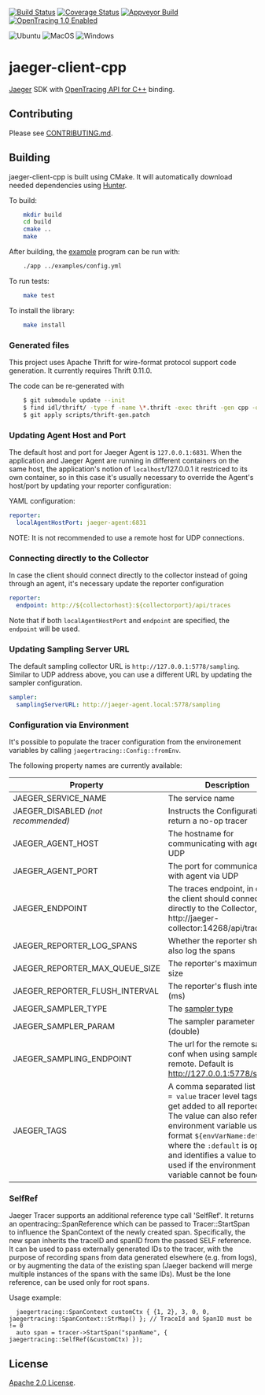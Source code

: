 [![Build Status][ci-img]][ci] [![Coverage Status][cov-img]][cov] [![Appveyor Build][appveyor]][appveyor] [![OpenTracing 1.0 Enabled][ot-img]][ot-url]

![Ubuntu](https://github.com/jaegertracing/jaeger-client-cpp/workflows/Ubuntu/badge.svg)
![MacOS](https://github.com/jaegertracing/jaeger-client-cpp/workflows/MacOS/badge.svg)
![Windows](https://github.com/jaegertracing/jaeger-client-cpp/workflows/Windows/badge.svg)


# jaeger-client-cpp
[Jaeger](https://www.jaegertracing.io/) SDK with [OpenTracing API for C++](https://github.com/opentracing/opentracing-cpp) binding.

## Contributing

Please see [CONTRIBUTING.md](CONTRIBUTING.md).

## Building

jaeger-client-cpp is built using CMake. It will automatically download
needed dependencies using [Hunter](https://docs.hunter.sh/en/latest/).

To build:

```bash
    mkdir build
    cd build
    cmake ..
    make
```

After building, the [example](./examples/App.cpp) program can be run
with:

```bash
    ./app ../examples/config.yml
```

To run tests:

```bash
    make test
```

To install the library:

```bash
    make install
```

### Generated files

This project uses Apache Thrift for wire-format protocol support code
generation. It currently requires Thrift 0.11.0.

The code can be re-generated with

```bash
    $ git submodule update --init
    $ find idl/thrift/ -type f -name \*.thrift -exec thrift -gen cpp -out src/jaegertracing/thrift-gen {} \;
    $ git apply scripts/thrift-gen.patch
```

### Updating Agent Host and Port

The default host and port for Jaeger Agent is `127.0.0.1:6831`. When the application and Jaeger Agent are running in different containers on the same host, the application's notion of `localhost`/127.0.0.1 it restriced to its own container, so in this case it's usually necessary to override the Agent's host/port by updating your reporter configuration:

YAML configuration:

```yml
reporter:
  localAgentHostPort: jaeger-agent:6831
```

NOTE: It is not recommended to use a remote host for UDP connections.

### Connecting directly to the Collector

In case the client should connect directly to the collector instead of going through an agent, it's necessary update the reporter configuration

```yml
reporter:
  endpoint: http://${collectorhost}:${collectorport}/api/traces
```

Note that if both `localAgentHostPort` and `endpoint` are specified, the `endpoint` will be used.

### Updating Sampling Server URL

The default sampling collector URL is `http://127.0.0.1:5778/sampling`. Similar to UDP address above, you can use a different URL by updating the sampler configuration.

```yml
sampler:
  samplingServerURL: http://jaeger-agent.local:5778/sampling
```

### Configuration via Environment

It's possible to populate the tracer configuration from the environement variables by calling `jaegertracing::Config::fromEnv`.

The following property names are currently available:

Property | Description
--- | ---
JAEGER_SERVICE_NAME | The service name
JAEGER_DISABLED _(not recommended)_ | Instructs the Configuration to return a no-op tracer
JAEGER_AGENT_HOST | The hostname for communicating with agent via UDP
JAEGER_AGENT_PORT | The port for communicating with agent via UDP
JAEGER_ENDPOINT | The traces endpoint, in case the client should connect directly to the Collector, like http://jaeger-collector:14268/api/traces
JAEGER_REPORTER_LOG_SPANS | Whether the reporter should also log the spans
JAEGER_REPORTER_MAX_QUEUE_SIZE | The reporter's maximum queue size
JAEGER_REPORTER_FLUSH_INTERVAL | The reporter's flush interval (ms)
JAEGER_SAMPLER_TYPE | The [sampler type](https://www.jaegertracing.io/docs/latest/sampling/#client-sampling-configuration)
JAEGER_SAMPLER_PARAM | The sampler parameter (double)
JAEGER_SAMPLING_ENDPOINT | The url for the remote sampling conf when using sampler type remote. Default is http://127.0.0.1:5778/sampling
JAEGER_TAGS | A comma separated list of `name = value` tracer level tags, which get added to all reported spans. The value can also refer to an environment variable using the format `${envVarName:default}`, where the `:default` is optional, and identifies a value to be used if the environment variable cannot be found

### SelfRef
Jaeger Tracer supports an additional reference type call 'SelfRef'.
It returns an opentracing::SpanReference which can be passed to Tracer::StartSpan
to influence the SpanContext of the newly created span. Specifically, the new span inherits the traceID
and spanID from the passed SELF reference. It can be used to pass externally generated IDs to the tracer,
with the purpose of recording spans from data generated elsewhere (e.g. from logs), or by augmenting the
data of the existing span (Jaeger backend will merge multiple instances of the spans with the same IDs).
Must be the lone reference, can be used only for root spans.

Usage example:
```
  jaegertracing::SpanContext customCtx { {1, 2}, 3, 0, 0, jaegertracing::SpanContext::StrMap() }; // TraceId and SpanID must be != 0
  auto span = tracer->StartSpan("spanName", { jaegertracing::SelfRef(&customCtx) });
```

## License

[Apache 2.0 License](./LICENSE).

[ci-img]: https://travis-ci.org/jaegertracing/jaeger-client-cpp.svg?branch=master
[ci]: https://travis-ci.org/jaegertracing/jaeger-client-cpp
[appveyor]: https://ci.appveyor.com/api/projects/status/bu992qd3y9bpwe7u?svg=true
[cov-img]: https://codecov.io/gh/jaegertracing/jaeger-client-cpp/branch/master/graph/badge.svg
[cov]: https://codecov.io/gh/jaegertracing/jaeger-client-cpp
[ot-img]: https://img.shields.io/badge/OpenTracing--1.0-enabled-blue.svg
[ot-url]: http://opentracing.io
